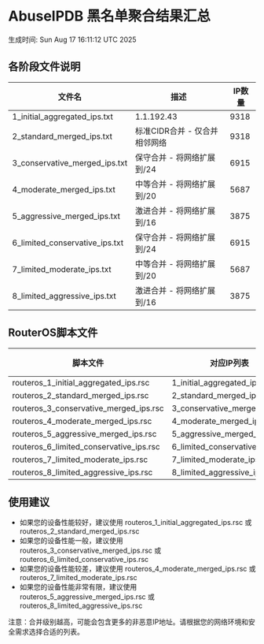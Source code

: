 # AbuseIPDB 黑名单聚合结果汇总
生成时间: Sun Aug 17 16:11:12 UTC 2025

## 各阶段文件说明

| 文件名 | 描述 | IP数量 |
|--------|------|--------|
| 1_initial_aggregated_ips.txt | 1.1.192.43 | 9318 |
| 2_standard_merged_ips.txt | 标准CIDR合并 - 仅合并相邻网络 | 9318 |
| 3_conservative_merged_ips.txt | 保守合并 - 将网络扩展到/24 | 6915 |
| 4_moderate_merged_ips.txt | 中等合并 - 将网络扩展到/20 | 5687 |
| 5_aggressive_merged_ips.txt | 激进合并 - 将网络扩展到/16 | 3875 |
| 6_limited_conservative_ips.txt | 保守合并 - 将网络扩展到/24 | 6915 |
| 7_limited_moderate_ips.txt | 中等合并 - 将网络扩展到/20 | 5687 |
| 8_limited_aggressive_ips.txt | 激进合并 - 将网络扩展到/16 | 3875 |

## RouterOS脚本文件

| 脚本文件 | 对应IP列表 | IP数量 |
|----------|------------|--------|
| routeros_1_initial_aggregated_ips.rsc | 1_initial_aggregated_ips.txt | 9318 |
| routeros_2_standard_merged_ips.rsc | 2_standard_merged_ips.txt | 9318 |
| routeros_3_conservative_merged_ips.rsc | 3_conservative_merged_ips.txt | 6915 |
| routeros_4_moderate_merged_ips.rsc | 4_moderate_merged_ips.txt | 5687 |
| routeros_5_aggressive_merged_ips.rsc | 5_aggressive_merged_ips.txt | 3875 |
| routeros_6_limited_conservative_ips.rsc | 6_limited_conservative_ips.txt | 6915 |
| routeros_7_limited_moderate_ips.rsc | 7_limited_moderate_ips.txt | 5687 |
| routeros_8_limited_aggressive_ips.rsc | 8_limited_aggressive_ips.txt | 3875 |

## 使用建议

- 如果您的设备性能较好，建议使用 routeros_1_initial_aggregated_ips.rsc 或 routeros_2_standard_merged_ips.rsc
- 如果您的设备性能一般，建议使用 routeros_3_conservative_merged_ips.rsc 或 routeros_6_limited_conservative_ips.rsc
- 如果您的设备性能较差，建议使用 routeros_4_moderate_merged_ips.rsc 或 routeros_7_limited_moderate_ips.rsc
- 如果您的设备性能非常有限，建议使用 routeros_5_aggressive_merged_ips.rsc 或 routeros_8_limited_aggressive_ips.rsc

注意：合并级别越高，可能会包含更多的非恶意IP地址。请根据您的网络环境和安全需求选择合适的列表。
